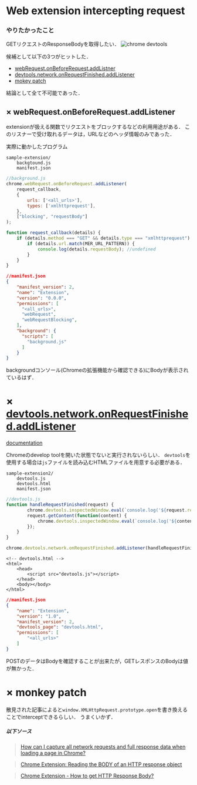 # Web extension intercepting request

### やりたかったこと
GETリクエストのResponseBodyを取得したい．
![chrome devtools](https://imgur.com/TrPiKdA)

候補として以下の3つがヒットした．
- <a href="# × webRequest.onBeforeRequest.addListener">webRequest.onBeforeRequest.addListner</a>
- <a href="# × devtools.network.onRequestFinished.addListener">devtools.network.onRequestFinished.addListener</a>
- <a href="# × monkey patch">mokey patch</a>

結論として全て不可能であった．

## × webRequest.onBeforeRequest.addListener

extensionが扱える関数でリクエストをブロックするなどの利用用途がある．
このリスナーで受け取れるデータは，URLなどのヘッダ情報のみであった．

実際に動かしたプログラム

```
sample-extension/
    backgtound.js
    manifest.json
```


```javascript
//background.js
chrome.webRequest.onBeforeRequest.addListener(
    request_callback,
    {
        urls: ['<all_urls>'],
        types: ['xmlhttprequest'],
    },
    ["blocking", "requestBody"]
);

function request_callback(details) {
    if (details.method === "GET" && details.type === "xmlhttprequest") {
        if (details.url.match(MER_URL_PATTERN)) {
            console.log(details.requestBody); //undefined
        }
    }
}
```

```json
//manifest.json
{
    "manifest_version": 2,
    "name": "Extension",
    "version": "0.0.0",
    "permissions": [
      "<all_urls>",
      "webRequest",
      "webRequestBlocking",
    ],
    "background": {
      "scripts": [
        "background.js"
      ]
    }
}
```

backgroundコンソール(Chromeの拡張機能から確認できる)にBodyが表示されているはず．

# × <a href="https://developer.chrome.com/docs/extensions/reference/devtools_network/">devtools.network.onRequestFinished.addListener</a>

[documentation](https://developer.chrome.com/docs/extensions/reference/devtools_network/)

Chromeのdevelop toolを開いた状態でないと実行されないらしい．
`devtools`を使用する場合は`js`ファイルを読み込むHTMLファイルを用意する必要がある．

```
sample-extension2/
    devtools.js
    devtools.html
    manifest.json
```

```javascript
//devtools.js
function handleRequestFinished(request) {
        chrome.devtools.inspectedWindow.eval(`console.log('${request.request.url}');`);
        request.getContent(function(content) {
            chrome.devtools.inspectedWindow.eval(`console.log('${content}');`);
        });
    }
}

chrome.devtools.network.onRequestFinished.addListener(handleRequestFinished);
```

```html5
<!-- devtools.html -->
<html>
    <head>
        <script src="devtools.js"></script>
    </head>
    <body></body>
</html>
```

```json
//manifest.json
{
    "name": "Extension",
    "version": "1.0",
    "manifest_version": 2,
    "devtools_page": "devtools.html",
    "permissions": [
        "<all_urls>"
    ]
}

```

POSTのデータはBodyを確認することが出来たが，GETレスポンスのBodyは値が無かった．

# × monkey patch

散見された記事によると`window.XMLHttpRequest.prototype.open`を書き換えることでinterceptできるらしい．
うまくいかず．


##### 以下ソース
> [How can I capture all network requests and full response data when loading a page in Chrome?](https://stackoverflow.com/questions/52969381/how-can-i-capture-all-network-requests-and-full-response-data-when-loading-a-pag)

> [Chrome Extension: Reading the BODY of an HTTP response object](https://betterprogramming.pub/chrome-extension-intercepting-and-reading-the-body-of-http-requests-dd9ebdf2348b)

> [Chrome Extension - How to get HTTP Response Body?
](https://stackoverflow.com/questions/18534771/chrome-extension-how-to-get-http-response-body)